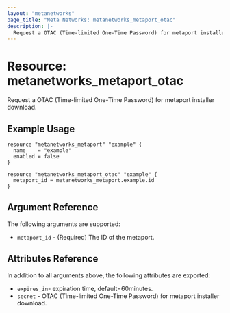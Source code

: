 ```yaml
---
layout: "metanetworks"
page_title: "Meta Networks: metanetworks_metaport_otac"
description: |-
  Request a OTAC (Time-limited One-Time Password) for metaport installer download.
---
```


# Resource: metanetworks_metaport_otac

Request a OTAC (Time-limited One-Time Password) for metaport installer download.

## Example Usage

```hcl
resource "metanetworks_metaport" "example" {
  name    = "example"
  enabled = false
}

resource "metanetworks_metaport_otac" "example" {
  metaport_id = metanetworks_metaport.example.id
}
```

## Argument Reference

The following arguments are supported:

* `metaport_id` - (Required) The ID of the metaport.

## Attributes Reference

In addition to all arguments above, the following attributes are exported:

* `expires_in`- expiration time, default=60minutes.
* `secret` - OTAC (Time-limited One-Time Password) for metaport installer download.
